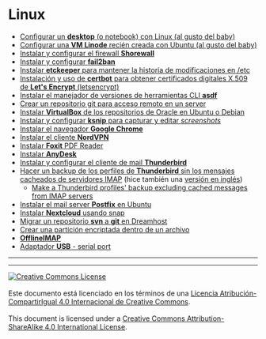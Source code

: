 # Linux

* [Configurar un **desktop** (o notebook) con Linux (al gusto del
baby)](DesktopBaby.md)
* [Configurar una **VM Linode** recién creada con Ubuntu (al gusto del
baby)](VMUbuntuBaby.md)
* [Instalar y configurar el firewall **Shorewall**](Shorewall.md)
* [Instalar y configurar **fail2ban**](Fail2ban.md)
* [Instalar **etckeeper** para mantener la historia de modificaciones en
/etc](Etckeeper.md)
* [Instalación y uso de **certbot** para obtener certificados digitales X.509 de
**Let's Encrypt** (letsencrypt)](LetsencryptCertbot.md)
* [Instalar el manejador de versiones de herramientas CLI **asdf**](asdf.md)
* [Crear un repositorio git para acceso remoto en un server](RemoteGitRepo.md)
* [Instalar **VirtualBox** de los repositorios de Oracle en Ubuntu o
Debian](OracleVirtualBox.md)
* [Instalar y configurar **ksnip** para capturar y editar
_screenshots_](Ksnip.md)
* [Instalar el navegador **Google Chrome**](GoogleChrome.md)
* [Instalar el cliente **NordVPN**](NordVPN.md)
* [Instalar **Foxit** PDF Reader](Foxit.md)
* [Instalar **AnyDesk**](AnyDesk.md)
* [Instalar y configurar el cliente de mail
**Thunderbird**](ThunderbirdFlatpak.md)
* [Hacer un backup de los perfiles de **Thunderbird** sin los mensajes cacheados
de servidores IMAP](ThunderbirdBackupProfile.md) (hice también una [versión en
inglés](ThunderbirdBackupProfile-en.md))
  *  [Make a Thunderbird profiles' backup excluding cached messages from
  IMAP servers](ThunderbirdBackupProfile-en.md)
* [Instalar el mail server **Postfix** en Ubuntu](Postfix.md)
* [Instalar **Nextcloud** usando snap](NextcloudSnap.md)
* [Migrar un repositorio **svn** a **git** en Dreamhost](GitHostingDreamhost.md)
* [Crear una partición encriptada dentro de un
archivo](EncryptedPartitionInFile.md)
* [**OfflineIMAP**](OfflineIMAP.md)
* [Adaptador **USB** - serial port](USBserial.md)
___
<!-- LICENSE -->
___
<a rel="licencia" href="https://creativecommons.org/licenses/by-sa/4.0/deed.es">
<img alt="Creative Commons License" style="border-width:0"
src="https://i.creativecommons.org/l/by-sa/4.0/88x31.png" /></a>
<br /><br />
Este documento está licenciado en los términos de una <a rel="licencia"
href="https://creativecommons.org/licenses/by-sa/4.0/deed.es">
Licencia Atribución-CompartirIgual 4.0 Internacional de Creative Commons</a>.
<br /><br />
This document is licensed under a <a rel="license" 
href="https://creativecommons.org/licenses/by-sa/4.0/deed.en">
Creative Commons Attribution-ShareAlike 4.0 International License</a>.
<!-- END --> 
